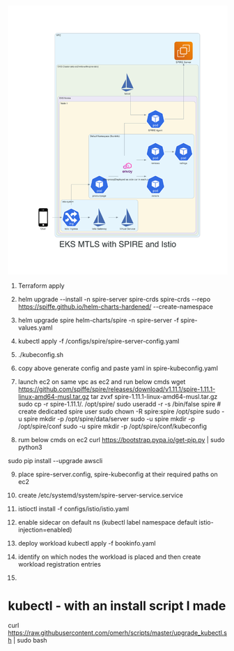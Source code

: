 
![Architecture Diagram](./architecture-diagram/eks_mtls_architecture.png)


1. Terraform apply
2. helm upgrade --install -n spire-server spire-crds spire-crds --repo https://spiffe.github.io/helm-charts-hardened/ --create-namespace
3. helm upgrade spire helm-charts/spire -n spire-server -f spire-values.yaml   
4. kubectl apply -f /configs/spire/spire-server-config.yaml
5. ./kubeconfig.sh
6. copy above generate config and paste yaml in spire-kubeconfig.yaml
7. launch ec2 on same vpc as ec2 and run below cmds
wget https://github.com/spiffe/spire/releases/download/v1.11.1/spire-1.11.1-linux-amd64-musl.tar.gz
tar zvxf spire-1.11.1-linux-amd64-musl.tar.gz
sudo cp -r spire-1.11.1/. /opt/spire/
sudo useradd -r -s /bin/false spire  # create dedicated spire user
sudo chown -R spire:spire /opt/spire
sudo -u spire mkdir -p /opt/spire/data/server
sudo -u spire mkdir -p /opt/spire/conf
sudo -u spire mkdir -p /opt/spire/conf/kubeconfig

8. rum below cmds on ec2
curl https://bootstrap.pypa.io/get-pip.py | sudo python3

sudo pip install --upgrade awscli

9. place spire-server.config, spire-kubeconfig at their required paths on ec2
10. create  /etc/systemd/system/spire-server-service.service

11.  istioctl install -f configs/istio/istio.yaml

12. enable sidecar on default ns (kubectl label namespace default istio-injection=enabled)

13. deploy workload kubectl apply -f bookinfo.yaml

12. identify on which nodes the workload is placed and then create workload registration entries 

13. 

# kubectl - with an install script I made
curl https://raw.githubusercontent.com/omerh/scripts/master/upgrade_kubectl.sh | sudo bash



